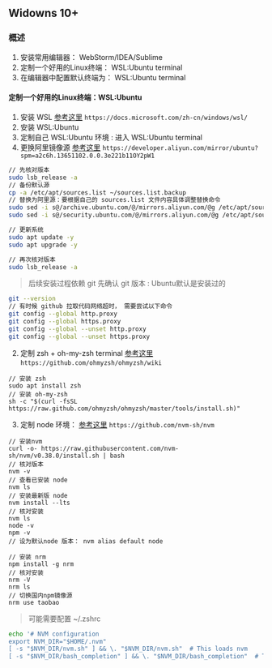 ## Widowns 10+

### 概述
1. 安装常用编辑器： WebStorm/IDEA/Sublime
2. 定制一个好用的Linux终端： WSL:Ubuntu terminal
3. 在编辑器中配置默认终端为： WSL:Ubuntu terminal



#### 定制一个好用的Linux终端：WSL:Ubuntu

1. 安装 WSL [参考这里](https://docs.microsoft.com/zh-cn/windows/wsl/) `https://docs.microsoft.com/zh-cn/windows/wsl/`
2. 安装 WSL:Ubuntu
3. 定制自己 WSL:Ubuntu 环境 : 进入 WSL:Ubuntu terminal
  1. 更换阿里镜像源 [参考这里](https://developer.aliyun.com/mirror/ubuntu?spm=a2c6h.13651102.0.0.3e221b11OY2pW1) `https://developer.aliyun.com/mirror/ubuntu?spm=a2c6h.13651102.0.0.3e221b11OY2pW1`
  ```bash
  // 先核对版本
  sudo lsb_release -a
  // 备份默认源
  cp -a /etc/apt/sources.list ~/sources.list.backup
  // 替换为阿里源：要根据自己的 sources.list 文件内容具体调整替换命令
  sudo sed -i s@/archive.ubuntu.com/@/mirrors.aliyun.com/@g /etc/apt/sources.list
  sudo sed -i s@/security.ubuntu.com/@/mirrors.aliyun.com/@g /etc/apt/sources.list
  
  // 更新系统
  sudo apt update -y
  sudo apt upgrade -y
  
  // 再次核对版本
  sudo lsb_release -a
  ```
  > 后续安装过程依赖 git 先确认 git 版本 : Ubuntu默认是安装过的
  ```bash
  git --version
  // 有时候 github 拉取代码网络超时， 需要尝试以下命令
  git config --global http.proxy
  git config --global https.proxy
  git config --global --unset http.proxy
  git config --global --unset https.proxy
  ```
  2. 定制 zsh + oh-my-zsh terminal [参考这里](https://github.com/ohmyzsh/ohmyzsh/wiki) `https://github.com/ohmyzsh/ohmyzsh/wiki`
  ```
  // 安装 zsh
  sudo apt install zsh
  // 安装 oh-my-zsh
  sh -c "$(curl -fsSL https://raw.github.com/ohmyzsh/ohmyzsh/master/tools/install.sh)"
  ```
  3. 定制 node 环境： [参考这里](https://github.com/nvm-sh/nvm) `https://github.com/nvm-sh/nvm`
  ```
  // 安装nvm
  curl -o- https://raw.githubusercontent.com/nvm-sh/nvm/v0.38.0/install.sh | bash
  // 核对版本
  nvm -v
  // 查看已安装 node
  nvm ls
  // 安装最新版 node
  nvm install --lts
  // 核对安装
  nvm ls
  node -v
  npm -v
  // 设为默认node 版本： nvm alias default node
  
  // 安装 nrm
  npm install -g nrm
  // 核对安装
  nrm -V
  nrm ls
  // 切换国内npm镜像源
  nrm use taobao
  ```
  
  > 可能需要配置 ~/.zshrc
  ```bash
  echo '# NVM configuration
  export NVM_DIR="$HOME/.nvm"
  [ -s "$NVM_DIR/nvm.sh" ] && \. "$NVM_DIR/nvm.sh"  # This loads nvm
  [ -s "$NVM_DIR/bash_completion" ] && \. "$NVM_DIR/bash_completion"  # This loads nvm bash_completion' >> ~/.zshrc
  ```

